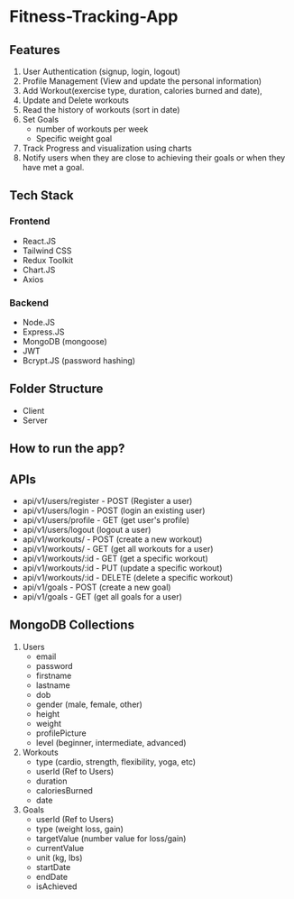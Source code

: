 # Fitness-Tracking-App

## Features
1. User Authentication (signup, login, logout)
2. Profile Management (View and update the personal information)
3. Add Workout(exercise type, duration, calories burned and date), 
4. Update and Delete workouts
5. Read the history of workouts (sort in date)
6. Set Goals 
    - number of workouts per week
    - Specific weight goal
7. Track Progress and visualization using charts
8. Notify users when they are close to achieving their goals or when they have met a goal.

## Tech Stack
### Frontend
- React.JS
- Tailwind CSS
- Redux Toolkit
- Chart.JS
- Axios
### Backend
- Node.JS
- Express.JS
- MongoDB (mongoose)
- JWT
- Bcrypt.JS (password hashing)

## Folder Structure
- Client
- Server

## How to run the app?

## APIs
- api/v1/users/register    - POST    (Register a user)   
- api/v1/users/login       - POST    (login an existing user)
- api/v1/users/profile     - GET     (get user's profile)
- api/v1/users/logout               (logout a user)
- api/v1/workouts/         - POST    (create a new workout)
- api/v1/workouts/         - GET     (get all workouts for a user)
- api/v1/workouts/:id      - GET     (get a specific workout)
- api/v1/workouts/:id      - PUT     (update a specific workout)
- api/v1/workouts/:id      - DELETE  (delete a specific workout)
- api/v1/goals             - POST    (create a new goal)
- api/v1/goals             - GET     (get all goals for a user)

## MongoDB Collections
1. Users
    - email
    - password
    - firstname
    - lastname
    - dob
    - gender (male, female, other)
    - height
    - weight
    - profilePicture
    - level (beginner, intermediate, advanced)
2. Workouts
    - type (cardio, strength, flexibility, yoga, etc)
    - userId (Ref to Users)
    - duration
    - caloriesBurned
    - date
3. Goals
    - userId (Ref to Users)
    - type (weight loss, gain)
    - targetValue (number value for loss/gain)
    - currentValue
    - unit (kg, lbs)
    - startDate
    - endDate
    - isAchieved